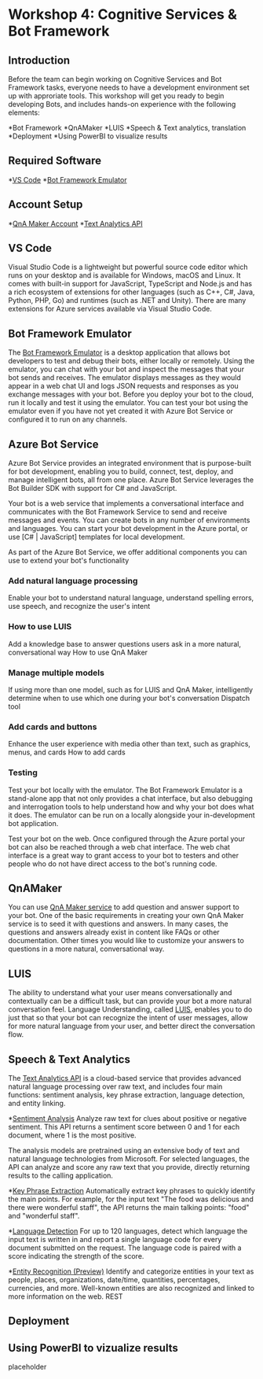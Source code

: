 # Workshop 4: Cognitive Services & Bot Framework

## Introduction

Before the team can begin working on Cognitive Services and Bot Framework tasks, everyone needs to have a development environment set up with approriate tools. This workshop will get you ready to begin developing Bots, and includes hands-on experience with the following elements:

*Bot Framework
*QnAMaker
*LUIS
*Speech & Text analytics, translation
*Deployment
*Using PowerBI to visualize results

## Required Software

*[VS Code](https://code.visualstudio.com/Download)
*[Bot Framework Emulator](https://github.com/Microsoft/BotFramework-Emulator)

## Account Setup
*[QnA Maker Account](https://www.qnamaker.ai/)
*[Text Analytics API](https://docs.microsoft.com/en-us/azure/cognitive-services/text-analytics/how-tos/text-analytics-how-to-signup)

## VS Code

Visual Studio Code is a lightweight but powerful source code editor which runs on your desktop and is available for Windows, macOS and Linux. It comes with built-in support for JavaScript, TypeScript and Node.js and has a rich ecosystem of extensions for other languages (such as C++, C#, Java, Python, PHP, Go) and runtimes (such as .NET and Unity). There are many extensions for Azure services available via Visual Studio Code.

## Bot Framework Emulator

The [Bot Framework Emulator](https://docs.microsoft.com/en-us/azure/bot-service/bot-service-debug-emulator?view=azure-bot-service-4.0) is a desktop application that allows bot developers to test and debug their bots, either locally or remotely. Using the emulator, you can chat with your bot and inspect the messages that your bot sends and receives. The emulator displays messages as they would appear in a web chat UI and logs JSON requests and responses as you exchange messages with your bot. Before you deploy your bot to the cloud, run it locally and test it using the emulator. You can test your bot using the emulator even if you have not yet created it with Azure Bot Service or configured it to run on any channels.

## Azure Bot Service

Azure Bot Service provides an integrated environment that is purpose-built for bot development, enabling you to build, connect, test, deploy, and manage intelligent bots, all from one place. Azure Bot Service leverages the Bot Builder SDK with support for C# and JavaScript.

Your bot is a web service that implements a conversational interface and communicates with the Bot Framework Service to send and receive messages and events. You can create bots in any number of environments and languages. You can start your bot development in the Azure portal, or use [C# | JavaScript] templates for local development.

As part of the Azure Bot Service, we offer additional components you can use to extend your bot's functionality

### Add natural language processing
Enable your bot to understand natural language, understand spelling errors, use speech, and recognize the user's intent

### How to use LUIS
Add a knowledge base to answer questions users ask in a more natural, conversational way
How to use QnA Maker

### Manage multiple models
If using more than one model, such as for LUIS and QnA Maker, intelligently determine when to use which one during your bot's conversation
Dispatch tool

### Add cards and buttons
Enhance the user experience with media other than text, such as graphics, menus, and cards
How to add cards

### Testing
Test your bot locally with the emulator. The Bot Framework Emulator is a stand-alone app that not only provides a chat interface, but also debugging and interrogation tools to help understand how and why your bot does what it does. The emulator can be run on a locally alongside your in-development bot application.

Test your bot on the web. Once configured through the Azure portal your bot can also be reached through a web chat interface. The web chat interface is a great way to grant access to your bot to testers and other people who do not have direct access to the bot's running code.

## QnAMaker

You can use [QnA Maker service](https://docs.microsoft.com/en-us/azure/bot-service/bot-builder-howto-qna?view=azure-bot-service-4.0&tabs=cs) to add question and answer support to your bot. One of the basic requirements in creating your own QnA Maker service is to seed it with questions and answers. In many cases, the questions and answers already exist in content like FAQs or other documentation. Other times you would like to customize your answers to questions in a more natural, conversational way.

## LUIS

The ability to understand what your user means conversationally and contextually can be a difficult task, but can provide your bot a more natural conversation feel. Language Understanding, called [LUIS](https://docs.microsoft.com/en-us/azure/bot-service/bot-builder-howto-v4-luis?view=azure-bot-service-4.0&tabs=cs), enables you to do just that so that your bot can recognize the intent of user messages, allow for more natural language from your user, and better direct the conversation flow.

## Speech & Text Analytics 
The [Text Analytics API](https://docs.microsoft.com/en-us/azure/cognitive-services/text-analytics/overview) is a cloud-based service that provides advanced natural language processing over raw text, and includes four main functions: sentiment analysis, key phrase extraction, language detection, and entity linking.

*[Sentiment Analysis](https://docs.microsoft.com/en-us/azure/cognitive-services/text-analytics/how-tos/text-analytics-how-to-sentiment-analysis)
Analyze raw text for clues about positive or negative sentiment. This API returns a sentiment score between 0 and 1 for each document, where 1 is the most positive.

The analysis models are pretrained using an extensive body of text and natural language technologies from Microsoft. For selected languages, the API can analyze and score any raw text that you provide, directly returning results to the calling application.

*[Key Phrase Extraction](https://docs.microsoft.com/en-us/azure/cognitive-services/text-analytics/how-tos/text-analytics-how-to-keyword-extraction)
Automatically extract key phrases to quickly identify the main points. For example, for the input text "The food was delicious and there were wonderful staff", the API returns the main talking points: "food" and "wonderful staff".

*[Language Detection](https://docs.microsoft.com/en-us/azure/cognitive-services/text-analytics/how-tos/text-analytics-how-to-language-detection)
For up to 120 languages, detect which language the input text is written in and report a single language code for every document submitted on the request. The language code is paired with a score indicating the strength of the score.

*[Entity Recognition (Preview)](https://docs.microsoft.com/en-us/azure/cognitive-services/text-analytics/how-tos/text-analytics-how-to-entity-linking)
Identify and categorize entities in your text as people, places, organizations, date/time, quantities, percentages, currencies, and more. Well-known entities are also recognized and linked to more information on the web.
REST

## Deployment

## Using PowerBI to vizualize results

placeholder
